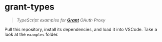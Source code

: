 
# grant-types

> _TypeScript examples for **[Grant]** OAuth Proxy_

Pull this repository, install its dependencies, and load it into VSCode. Take a look at the `examples` folder.


  [Grant]: https://github.com/simov/grant
  [type-definitions]: https://github.com/simov/grant/blob/master/grant.d.ts
